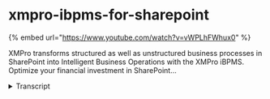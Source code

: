 # xmpro-ibpms-for-sharepoint
{% embed url="https://www.youtube.com/watch?v=vWPLhFWhux0" %}



XMPro transforms structured as well as unstructured business processes in SharePoint into Intelligent Business Operations with the XMPro iBPMS. Optimize your financial investment in SharePoint...
<details>
<summary>Transcript</summary>XMPro transforms structured as well as unstructured business processes in SharePoint into Intelligent Business Operations with the XMPro iBPMS. Optimize your financial investment in SharePoint...
let's get started good morning everybody

welcome to another XM Pro webinar

today we are going to go through XM Pro

and bringing ibpms to SharePoint

um example brings ibos which is an

intelligent business operations Suite

which we see as a convergence of

business Process Management and bi if

you require any more information on us

contact us after this webinar our sales

team or our partners will be more than

happy to provide you with more details

on that

so what do we do we bring the Next

Generation business Process Management

which Gardner calls ibpms to SharePoint

which I'm going to take you through

today

so what are we going to cover today

we've got three objectives we're going

to go into the first one is intelligent

processes within SharePoint

what do we mean by intelligent processes

follow this up with some examples as

well

um how to upload a document to a

SharePoint document library and the last

one is using a SharePoint list as a data

source

so intelligent processes and SharePoint

the benefits of what we bring to the

table of bringing intelligent processes

into SharePoint

we've highlighted the three big ones

that we've found the first one is there

is no coding

you do not need to open Visual Studio or

any coding

platform to deploy these processes into

SharePoint

a SharePoint consultant or a business

analyst can configure these

they can configure the processes they

can configure the web Parts they can

configure the data lists that make up

the lookups that you're actually going

to be using within your processes

themselves

and the last one is the same process

information is available within

SharePoint within Outlook within the web

depending on your platform of choice for

your end users so you're not confined to

just your SharePoint environment you've

got the exact same process information

so you define it once

it's available on multiple interfaces

for your users to to work through

we're going to work through an example

of X and prone SharePoint and we're

going to touch on a few items

the first one is the standard web part

the task list

the process form how we render it in

SharePoint what it looks like what

components are available in it and

lastly how to configure

these web Parts within SharePoint

I'm going to leave the PowerPoint there

I'm just going to

bring across the web interface

this is not SharePoint for those of you

that are familiar with SharePoint this

is our web interface what I'm actually

going to do for my web interface

is creating your acquisition

and with this requisition we're actually

going to process it

push it through to the next step and

then we're going to access that perform

within SharePoint itself

so the first step we're going to do in

XM Pros web front-end the Second Step

from that point onwards is going to be

from within SharePoint itself

so we're just going to keep it very

basic

stock requisition within the it category

we just need to procure a new server

rack for

Cloud background infrastructure

let's attach a sample quote

the stock code

a description

the price we're requiring one

and we are going to submit that document

so what we're actually done here

is

if I switch to the

SharePoint interface

is triggered it from the X and pro

screen

and push that information through into

SharePoint itself

what you're looking at here for those

who use familiar with SharePoint is the

SharePoint 2010 installation

this will be your portal login

from your corporate environment

we've kept it very basic to what you're

looking at here what we've done is if I

open an XM Pro for shape one down the

bottom

it will load a basic web part page

and on that webpod page

it's waiting for your screens to catch

up there

and on the webpite page

you will see two web parts

you've got web parts

on the left and you have a web port on

the right

um

we've got a task list

that we've populated on the left

if I stop here for a minute

and we go back into the XM web interface

if I open up his to do task list and

open up the broadcasting

you'll see we have capture match Tuesday

brief capture promotional brief and

capture a Wacky Wednesday brief as well

if we move over to the SharePoint web

part I'll draw your attention to the top

we have capture a promotion brief and

mad Tuesday brief and a Wacky Wednesday

brief

so what we've actually got there

let's go back there

what we've actually got there is a

single data set of information you're

looking at the exact same process task

list which is available in our web

interface and is available in our

SharePoint interface

if I open up

any one of the tasks themselves you'll

see the exact same task available in

both interfaces as well

so all we've got is it looks like a very

busy screen and I'll walk you through

what we're actually looking at on the

screen here

so to keep it simple we've got two web

Parts on the screen you've got a web pod

Zone on the left and we've got a web pod

Zone on the right

if I move my mouse over the top you'll

see you've got your basic SharePoint

webpod functionality

this is

sharepoint's own functionality with

regards to web pod I can edit these web

parts and move them around if I edit

this Web Bot

you'll see I'm looking at a webpart page

with the various zones and I can drag

the web pods in as I'm looking at them

what you're looking at is one

configuration option we have for web

Parts there are multiple configuration

options depending on your needs and

requirements within an organization

um some organizations are quite happy

with how they're looking at it here you

can configure the amount of columns

you're looking at so if I scroll to the

right

what you're looking at there is the top

off of that is sharepoints configuration

options for a basic web pod what we've

actually done is at the bottom we've

introduced X and pro specific items to

that webpod as well so we've extended

the web part itself

if I go into the columns

you'll see at the moment I've got due

number and from ticked so I can

configure all of them on I can configure

all of them off depending on my needs

and my requirements

if I expand the list properties I can

allow sorting I can allow paging I can

allow grouping

so whatever your needs and requirements

are for lists within SharePoint process

list task list you can configure the web

Parts you can have multiple web Parts as

well you don't have to just have the two

web Parts we've got on the screen you

can have multiple on the screen each

serving a different purpose

if I cancel it

let's wait for the SharePoint

environment to cancel the um

web pod editing and we come back to the

form that we're looking at

so what we're looking at here is we've

got a list of tasks for a specific user

down the left as soon as he clicks on a

specific task it's going to open up the

task definition we've configured on the

right

in this instance it's a purchase

requisition

we've got an approval name his approval

limit requisition total and we have a

budget goal in the middle indicating his

current budget his actual he's committed

to and is requested which brings through

the the details down the bottom

from the person requesting

and the current user can put comments in

we can view the current process flow

diagram at the top as well

so what we're looking at here is a

budget graph within an approval form

what we've got along the right there are

the various routing

of the various routing options

as is categories for it

you'll see we have a tech approval along

the right

if I picked a category from the previous

step as maintenance I would get a

maintenance approval or if I picked it

for finance I'll get a finance approval

so you have Dynamic routing options

which appear on the right which are

context aware

they're aware of the information that's

captured on the screen

and they adapt themselves accordingly

what we're going to do here

is

this is our design environment

what we call the does XM designer this

is where we configure the processes once

to deploy them to the multiple platforms

if I double click the first approval

this is the same approval screen that

we've just looked at with the graph in

the middle

the budget graph asking for approval for

specific spend to specific category

if I drag the chart in

and we just go set up some properties

let's get rid of his caption

let's open up the chart

so what we've opened up here is what we

call our chart wizard which allows us to

build our in-flight analytics into

processes

I'm going to leave it as a bar chart

you've got appearance options you can

change its colors

you can change its styling options so

everything doesn't have to be the the X

and pro colors or orange all across the

board

it can handle multiple series as well

I'm going to call this month

and there's various other options down

the bottom here you've got full control

over how your charts get configured with

regards to where are their point labels

where they're chart titles if we're

going to diagram

because I've picked a bar chart I'd

actually like this chart to be rotated

it's going to make a lot more sense to

me rotated versus horizontal I've got

control over axis I want to give the

charter title as well

so let's call this spin to date

and I can click finish

if I go back to

our SharePoint form

and we refresh that form itself

what you'll see right at the bottom as

it was the last control I've added onto

the form will have a second chart that's

going to appear

pulling information now this chart can

pull its information from multitudes of

sources that can pull it from a sap

system

it can pull it from an oracle system it

can put it from a flat file system it

can pull it from a modern mainframe

system you can put it from a legacy

mainframe system

so if I scroll down

you'll see I have my current spend to

date

now

it's good having the two graphs I'd like

to move this chart up so that it

actually makes a lot more sense above my

budget goal

if I go back into the workspace itself

I'm just going to change the index

for the chart

once again if we refresh that form

you'll see we have spin to date which

now appearing above budget call so very

quickly

you can start creating in-flight

analytics and have it push through into

a SharePoint front-end we drag the chart

on

linked it to an existing data set

configured the various options on it and

surface it for the actual approval user

to have a look at

if I bring us back to the PowerPoint

so what we've just gone through is an

example of X and pro and SharePoint so

we've looked at a standard Web Bot we

saw an example with two web pods one on

the left one on the right the one on the

left being a task list

the one on the right being the actual

form render web pod

so task list is exactly the same task

list as any other X and pro interface

it's the exact same task as you look at

if you log into the web if you log into

Outlook

the process form we had a look at how

the form is rendered

we had a look at the information that

was being pulled through from that form

we added an extra chart onto the four

linked it to an existing data set which

brought a lot more

information to the user context

information to the user

and then lastly we looked at how to

configure

so how to configure a webpart firstly

exactly the same as you will configure

any other web part in SharePoint it's

got the same SharePoint webpod options

we've just extended them and added a few

extra at the bottom to control how the

lists display their information and how

the form displays this information we

also looked at how to configure our

in-flight Analytics

by creating a basic chart

linking it to an existing data set

and move the chart around on the actual

form

what we're going to look at next is

intelligence which is not found in

SharePoint

the first one we're going to cover is

what we call Process goals

um

foreign

discussions

the third one is next best actions

and finally the last one case files

so we're going to take each of these and

have a look at how is this intelligence

which is not currently in SharePoint

brought to SharePoint with X and Pros

ibos

offering

if I stop the PowerPoint there and let's

come back to

the XM Pro screen

once again it's exactly the same screen

we've just looked at

we've got the chart I'm going to leave

the chart on there for the rest of this

webinar

we've got the list on the left

standard webparts for both of them

what we're going to look at with regards

to the intelligence we bring to the

table is across the top

so the first one we've got is process

goals

a process goals allows you to visualize

and each work step to help guide your

business decisions

you configure these per process

and what it's doing is providing more

information

contextual information to the person who

needs to make the approval decisions

so in this example

we're working with the purchase

requisition so we have the current

budget versus actual we have our current

budget and the spend for last year

across the top

if I scroll right we have our actual

spend per department and we can have a

look at it is

quite a bit more than the finance and HR

combined

that gives me more information

to help make my decision

if I close the process goals

if I open up the history

what the history is showing is the

entire order Trail for the process

so every single step that we do is

auditable

every step that we capture

goes into a time and date stamp attached

to a user itself

if I scroll down

what you'll see there is we've got two

icons

the first icon indicates to me that it

was a specific task

so task one was to create a new

acquisition

what the second icon tells me is the

discussion was actually created linked

to that task

this brings us back to

if I just jump to the

PowerPoint once again this brings us

back to social process discussions

social discussions around a process now

this can be

a specific transaction

or this can be globally at process level

I'm not happy with the procurement

process it's taking too long or I'm not

happy with the step in the procurement

process is asking for too much

information I don't have available at

the time

in the current example

we actually have a process

discussion which is attached to a

transaction

you can drill all the way down into that

and

it will bring the information back

specific to that transaction itself

so if I scroll a bit further down what

are the specifications we are looking

for for the server or looking at for the

server

so very quickly

you can start getting a social

collaboration around a specific

transaction if there is more information

that you need from a specific individual

it also allows you to start working out

the social influences in the process you

may have a process which spans across

your organization

it goes through five levels of approval

but actually it's going through eight

levels of approval two other levels or

three other levels are going through

email a phone call and instant message

or some other mechanism which is not

being captured

if we go to the discuss at the top

what we've got here this is where we

actually capture the discussions

and Link them to a specific task

or link them to a

Global holistic level of a process

so I can pick a procurement purchase

requisition and I can capture a message

I think this process is taking too long

they're too many steps in it

or if it's a customer onboarding process

I think we need to revamp take it from a

structured process to unstructured I

cannot get to the steps in time even

though I know more information about the

user itself

I can discuss it with a particular user

or I can leave it open to everyone

that's got access to that actual

process itself

and lastly

next best

what next best

does

is it has a look at predictive as well

as history

and works out what is the next step

you should take

it's not going to force you to take the

step it's just offering up the options

for you to take the step

so we've got process goals

which are giving you more information

with regards to your kpis

so how are you tracking budget versus

actual

how are you tracking per Department

next best action is saying

for this given

process

we've had 145 approvals we've had 38

technical approvals and we've had 17

declines it's not going to force you to

approve it it's not going to force you

to do a technical approval what it's

going to do is provide you more

information so that you can better make

a decision on where this task is

actually going to be going

so if we close that again

if I bring this back to to SharePoint

again and let's take it from the top

so intelligence not found in SharePoint

process goals kpis you define at a

process level

which provide context information to the

user

second social process discussions

discussions around a specific

transaction

or discussions around a specific process

process improvement process enhancement

next best action

what

is the predictive nature of this process

where is it going if I pick a specific

path

once again the system's not forcing you

to take that path it's offering up an

option for you to have a look at to

better make your decision

and lastly Case Files which I'll go back

to and illustrate now so what the four

of those

are trying to help is the person who

needs to make a decision to give him

more information

more contextual information

so that he can better make the decision

that he needs to

if we go back to this example

if this process didn't have a budget

goal graphene or did not have a spend to

date graph in here

the person who's doing approval would

have his limit his requisition total and

a comment typically what would happen is

you would work out do I have a budget

for this

have I exceeded my budget go and I Work

It Out open up Excel have a look at your

graphs in Excel what we've done is we've

taken all of that and made that part of

the actual process so we've got the

in-flight Analytics

once again you can hook that up to any

data source if it's a sap backend you

can hook it up to sap if you're looking

at an oracle if you're looking at a SQL

if you're looking at a flat file

whatever your data source is can be

sucked in and actually rendered as a

specific in-flight Analytics

within the process itself

we touched on process goals across the

top

once again your kpis Define at process

level

we had a look at the history

history using the

transaction

as well as the discussion both forming

part of the order Trail

so you can For the First Time Track

a transaction from end to end as well as

the social interactions that happened

within that process you can put your

analytics on top of that as well and

start working out who are the social

influences within your organization

why is a purchase requisition always

going to person X for approval or for a

comment or for a recommendation should

you not be made part of the process

then knowledge transfer which needs to

happen

your business process needs to evolve to

incorporate the social discussion

aspects of that and then the last one we

touched on was the next best action

itself

the predictive analytical nature where

should this go

based on the past history of this actual

process itself

and then the last one is Case Files

themselves

what case files does here is any

document which has been attached as part

of the process it puts it into a central

location as part of the process for you

to actually View

this was the process I submitted

previously we had the quote what the

icon on the right there tells us is to

what system was this uploaded it was

uploaded into SharePoint it can be

uploaded into whatever document

repository you have it does not have to

be SharePoint in this instance it is

SharePoint we can upload documents into

a flat file system and Link it into part

of the process as well

foreign

so intelligence not found in SharePoint

the second area we wanted to touch on

was how to upload a document into

SharePoint

first of all the benefits of doing that

from within a process environment is you

can apply your version management you

can apply your meter data to the

document

so if you have specific documentation

which needs to be uploaded if you've got

a policy documentation or a contract

which has specific meter data attached

to a contract you'd want to push that

through into SharePoint as well

SharePoint handles the

indexing of that which means the

searching and bringing up after that

information

is very quick

all process related documents get

properly stored in index

so once again you're using the power of

SharePoint to properly index and store

and allow you to pull that information

out from within SharePoint

if I flick back to the actual SharePoint

now when we started this process we

started it from the Action Pro

front end we captured our acquisition we

attached a quote

where that code got uploaded to

whereas if I go to the root of the

SharePoint site

if you have a look down the left we have

libraries

I created a file uploads Library kept it

very

open

and we have a quote which was attached

in here

um you can upload documentation into the

system simply

so you can have one folder where all

your documents get uploaded into

SharePoint or you can have multiple

folders within a specific location

so if you are looking at policies

and your policies are related to a

client you could have a client folder

upload your various policy documents

into those specific folders

and shipwin handles the document

retrieval and indexing of those

documents themselves

if I go back to the home page

so once again the benefits of uploading

a document into SharePoint version

management very important you can have

multiple versions of a document

it will also store the changes on those

documents as well so you can see who

checked something out who made a change

and revert the change back to a previous

version if there was something wrong

with the the new version of the document

metadata

very important for indexing retrieval

purposes and then once again all your

process related documents get properly

stored index for easy retrieval

and lastly to use a SharePoint list as a

data source

you would want to use a SharePoint list

as a lookup

or a drop down field

the reasons for doing this is a business

user

can manage and create these data sets

that are used as lookup

you can reuse the master data across

your organization so if you already have

lists that are configured within

SharePoint

you can use these within a process

it's easier to set up and manage these

lists from SharePoint

I will show us an example

if we go back into SharePoint itself

you'll see I have a lists Library down

the left if I click lookup

you'll see we have

the list is term lookup

and within it we have maintenance RT

cleaning finance and I've just linked it

to a procurement type of General

for those of you who saw the

previous

step that I did within the XM workspace

those should look familiar

if I open up

a purchase requisition you'll see we

have a category

that SharePoint list we're looking at is

driving the contents of that drop down

if I go in and we add a new item

let's call this spares

and I'm going to link it to General and

we're going to save so now I've got

maintenance RT

cleaning finance and Spares

if I go back to

the X and pro screen

we have spares down the bottom

if I do the same from within SharePoint

so once again I'm just going to the

portal page within SharePoint I've got

an open X and pro for SharePoint down

the bottom

the two web parts

right across the top I have a process

list

if I scroll down I can create a new

purchase requisition

if I have a look at the category we have

Maintenance Cleaning it spares and

finance come through there as well so

one definition for this process surfaced

in multiple interfaces

if I go back into SharePoint and I

actually delete

that

space

so I'm going to delete that list

I'm going to go back up to the main

portal

once again process list

scroll down to the actual requisition

itself

Maintenance Cleaning RT and finance

so very quickly I can configure and

manage my data lists within SharePoint

which is easy and simple for a business

user to do

if you already have

lists created

you can reuse those lists as well

it's easier to set up once again you can

also apply security to these lists from

within SharePoint itself

so if I'm querying

let's just go back to the top

and we go back to our list

I have a specific procurement type that

I was linking this to you can set up

various access and securities and

SharePoint so that specific individuals

do not have access to specific

procurement types or requisition types

I've got a very simple example here you

may have your cost centers stored and

maintained within SharePoint if user is

not allowed a specific cost center you

would set that security up in SharePoint

and we would enforce that security

within XM Pro as well so that

information is not

surface where access is not

given for it

so using SharePoint list as a data

source why it's a lot easier to manage

and create data sets from a business

user's perspective in SharePoint and

have that surfaced in an X and pro form

as a lookup or a drop down field

you're going to reuse your existing data

sets so there's no need to go into SQL

create a table

copy that information into it and then

have the whole management and

maintenance on that as well

there's the list within SharePoint are

version so you can have a look at who

deletes what versus who added what so

there is auditability on the list in

there which is built in as part of the

SharePoint list itself

so just to wrap up what we've gone

through

I'm going to start at the back and work

my way forward

so using a SharePoint list as a data

source

so we link that into an actual process

we used it as a drop down and we used it

as a category filter for a procurement

request

uploading a document into a SharePoint

document Library

um

you can keep it simple and put it into a

global

SharePoint document library or you can

be very specific and upload it into

specific designated SharePoint libraries

hand in hand with this you've got your

SharePoint versioning of documents

you've got your metadata which goes with

it

and you've got the proper indexing and

retrieval

through the SharePoint search

capabilities for this document

the document is linked in the case File

function

so you can have a look at that from a

process perspective versus having to go

into the SharePoint document Library

find the document and pull that

information out there as well

and then where we started intelligent

processes within SharePoint

XM Pro brings

ibpms to SharePoint

within that we had a look at standard

web parts

we had a very simple

SharePoint webpod page we had tasks and

lists on the left and we had the form on

the right

the task list the same task list is

available in all the X and pro

interfaces so you deploy it once

see it in multiple interfaces

we had a look at it in the web interface

and then we switched over to the

SharePoint interface

the process form how does the form

render in SharePoint

how does this form render Within

a standard X and pro web front-end as

well and it's the exact same form

rendering in Outlook if that's your

chosen interface to your end users

then we had a look at how to configure

firstly web parts

the wherepots

exactly the same as you would configure

any SharePoint web pod

you can edit the web parts you've got

your SharePoint functionality we've

extended that with X and pro specific

information around lists columns where's

it getting its information colors that

kind of information on a webpod

then what we had to look as

a look at is

what intelligence

which is not found in SharePoint

the first one we looked at was a process

goal

a kpi defined at a process level

which provides more information to the

user who needs to make a decision the

second one we looked at was a social

process discussion

once again at transaction level

and secondly at a process level process

Improvement level the ability to start

that

from within the process itself

as well as the audit history surfacing

the

task process

discussion as well as responses to the

discussion as well so it's all part of

the ordered history so for the first

time we can

add and Link

social process discussions to a process

transaction and actually have an audit

trail that represents that

the third one was an Express action

Predictive Analytics

looking at the history of that actual

process where's the history of that

going and predicting where the next

logical step for the routing would be

once again it's not going to make the

decision for you it's just providing you

more context information so that you can

better make the decisions you need to

make with that process and the last one

is the Case Files themselves

we've uploaded a document to SharePoint

we've uploaded a second document and a

third step and a fourth step if you wish

to view these documents without the case

File feature you would need to go into

SharePoint

find the specific document library and

pull that information out so what we did

with the case File is we've given you

the the functionality from within the

process itself to click the case File

open up and that will return your list

of all documents which have been

uploaded irrespective of their document

repository whether it's SharePoint

whether it's a file system whether it's

a another document management system at

the back it's all in one central place

you can access it from within the

process

and make your decisions from me

thank you for attending today

if there are any questions or any

feedback please send them through

I will send replies as soon as we get

those

and thank you have a great day
</details>